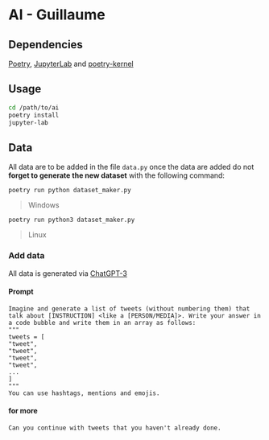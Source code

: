 # AI - Guillaume

## Dependencies
[Poetry](https://python-poetry.org/docs/#installation), [JupyterLab](https://jupyter.org/install#jupyterlab) and [poetry-kernel](https://pypi.org/project/poetry-kernel/)

## Usage
```bash 
cd /path/to/ai
poetry install
jupyter-lab
```

## Data
All data are to be added in the file `data.py` once the data are added do not **forget to generate the new dataset** with the following command:
```shell
poetry run python dataset_maker.py
```
> Windows
```shell
poetry run python3 dataset_maker.py
```
> Linux
 
### Add data
All data is generated via [ChatGPT-3](https://chat.openai.com/chat)

#### Prompt
```
Imagine and generate a list of tweets (without numbering them) that talk about [INSTRUCTION] <like a [PERSON/MEDIA]>. Write your answer in a code bubble and write them in an array as follows:
"""
tweets = [
"tweet",
"tweet",
"tweet",
"tweet",
...
]
"""
You can use hashtags, mentions and emojis. 
```
#### for more
```
Can you continue with tweets that you haven't already done.
```
